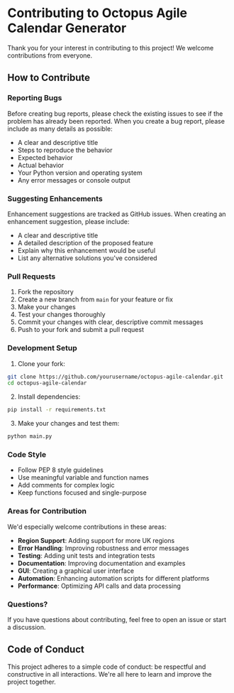# Contributing to Octopus Agile Calendar Generator

Thank you for your interest in contributing to this project! We welcome contributions from everyone.

## How to Contribute

### Reporting Bugs

Before creating bug reports, please check the existing issues to see if the problem has already been reported. When you create a bug report, please include as many details as possible:

- A clear and descriptive title
- Steps to reproduce the behavior
- Expected behavior
- Actual behavior
- Your Python version and operating system
- Any error messages or console output

### Suggesting Enhancements

Enhancement suggestions are tracked as GitHub issues. When creating an enhancement suggestion, please include:

- A clear and descriptive title
- A detailed description of the proposed feature
- Explain why this enhancement would be useful
- List any alternative solutions you've considered

### Pull Requests

1. Fork the repository
2. Create a new branch from `main` for your feature or fix
3. Make your changes
4. Test your changes thoroughly
5. Commit your changes with clear, descriptive commit messages
6. Push to your fork and submit a pull request

### Development Setup

1. Clone your fork:
```bash
git clone https://github.com/yourusername/octopus-agile-calendar.git
cd octopus-agile-calendar
```

2. Install dependencies:
```bash
pip install -r requirements.txt
```

3. Make your changes and test them:
```bash
python main.py
```

### Code Style

- Follow PEP 8 style guidelines
- Use meaningful variable and function names
- Add comments for complex logic
- Keep functions focused and single-purpose

### Areas for Contribution

We'd especially welcome contributions in these areas:

- **Region Support**: Adding support for more UK regions
- **Error Handling**: Improving robustness and error messages
- **Testing**: Adding unit tests and integration tests
- **Documentation**: Improving documentation and examples
- **GUI**: Creating a graphical user interface
- **Automation**: Enhancing automation scripts for different platforms
- **Performance**: Optimizing API calls and data processing

### Questions?

If you have questions about contributing, feel free to open an issue or start a discussion.

## Code of Conduct

This project adheres to a simple code of conduct: be respectful and constructive in all interactions. We're all here to learn and improve the project together.